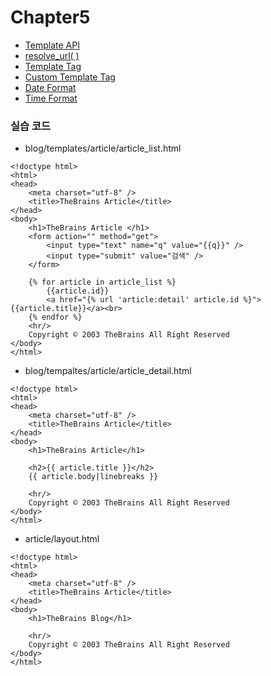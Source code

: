 # Chapter5

* [Template API](https://docs.djangoproject.com/en/2.1/ref/templates/api/)
* [resolve_url( )](https://github.com/django/django/blob/master/django/shortcuts.py#LC119)
* [Template Tag](https://docs.djangoproject.com/en/2.1/ref/templates/builtins/#built-in-tag-reference)
* [Custom Template Tag](https://docs.djangoproject.com/en/2.1/howto/custom-template-tags/)
* [Date Format](https://docs.djangoproject.com/en/2.1/ref/templates/builtins/#date)
* [Time Format](https://docs.djangoproject.com/en/2.1/ref/templates/builtins/#time)


### 실습 코드

* blog/templates/article/article_list.html
~~~
<!doctype html>
<html>
<head>
    <meta charset="utf-8" />
    <title>TheBrains Article</title>
</head>
<body>
    <h1>TheBrains Article </h1>
    <form action="" method="get">
        <input type="text" name="q" value="{{q}}" />
        <input type="submit" value="검색" />
    </form>
    
    {% for article in article_list %}
        {{article.id}}
        <a href="{% url 'article:detail' article.id %}">{{article.title}}</a><br>
    {% endfor %}
    <hr/>
    Copyright © 2003 TheBrains All Right Reserved
</body>
</html>
~~~

* blog/tempaltes/article/article_detail.html
~~~
<!doctype html>
<html>
<head>
    <meta charset="utf-8" />
    <title>TheBrains Article</title>
</head>
<body>
    <h1>TheBrains Article</h1>

    <h2>{{ article.title }}</h2>
    {{ article.body|linebreaks }}

    <hr/>
    Copyright © 2003 TheBrains All Right Reserved
</body>
</html>
~~~
* article/layout.html
~~~
<!doctype html>
<html>
<head>
    <meta charset="utf-8" />
    <title>TheBrains Article</title>
</head>
<body>
    <h1>TheBrains Blog</h1>
    
    <hr/>
    Copyright © 2003 TheBrains All Right Reserved
</body>
</html>

~~~